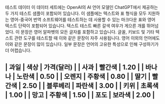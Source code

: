 테스트 데이터
이 데이터 세트에는 OpenAI의 AI 언어 모델인 ChatGPT에서 제공하는 두 가지 테스트 샘플이 포함되어 있습니다.
이 샘플에는 텍스트와 표 형식을 모두 지원하는 영어-중국어 번역 소프트웨어를 테스트하는 데 사용할 수 있는 마크다운 표와 영어 텍스트 단락이 포함되어 있습니다.
텍스트 테스트
빠른 갈색 여우가 게으른 개를 뛰어넘었다. 이 문장은 영어 알파벳의 모든 글자를 포함하고 있습니다. 글꼴, 키보드 및 기타 텍스트 관련 도구를 테스트할 때 이와 같은 문장이 자주 사용됩니다. 영어 이외의 언어에도 이와 같은 문장이 많이 있습니다. 일부 문장은 언어의 고유한 특성으로 인해 구성하기가 더 어렵습니다.

| 과일 | 색상 | 가격(달러) |
| 사과 | 빨간색 | 1.20 |
| 바나나 | 노란색 | 0.50 |
| 오렌지 | 주황색 | 0.80 |
| 딸기 | 빨간색 | 2.50 |
| 블루베리 | 파란색 | 3.00 |
| 키위 | 초록색 | 1.00 |
| 망고 | 주황색 | 1.50 |
| 포도 | 보라색 | 2.00 |
---

